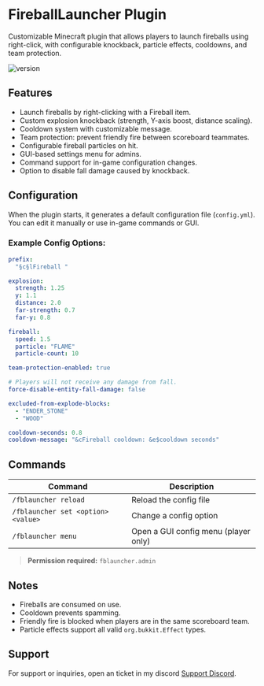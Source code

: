# FireballLauncher Plugin
Customizable Minecraft plugin that allows players to launch fireballs using right-click, with configurable knockback, particle effects, cooldowns, and team protection.

![version](https://img.shields.io/badge/version-1.0-brightgreen)

## Features

- Launch fireballs by right-clicking with a Fireball item.
- Custom explosion knockback (strength, Y-axis boost, distance scaling).
- Cooldown system with customizable message.
- Team protection: prevent friendly fire between scoreboard teammates.
- Configurable fireball particles on hit.
- GUI-based settings menu for admins.
- Command support for in-game configuration changes.
- Option to disable fall damage caused by knockback.

## Configuration

When the plugin starts, it generates a default configuration file (`config.yml`). You can edit it manually or use in-game commands or GUI.

### Example Config Options:
```yaml
prefix:
  "§c§lFireball "

explosion:
  strength: 1.25
  y: 1.1
  distance: 2.0
  far-strength: 0.7
  far-y: 0.8

fireball:
  speed: 1.5
  particle: "FLAME"
  particle-count: 10

team-protection-enabled: true

# Players will not receive any damage from fall.
force-disable-entity-fall-damage: false

excluded-from-explode-blocks:
  - "ENDER_STONE"
  - "WOOD"

cooldown-seconds: 0.8
cooldown-message: "&cFireball cooldown: &e$cooldown seconds"
```

## Commands

| Command | Description |
|--------|-------------|
| `/fblauncher reload` | Reload the config file |
| `/fblauncher set <option> <value>` | Change a config option |
| `/fblauncher menu` | Open a GUI config menu (player only) |

> **Permission required:** `fblauncher.admin`

## Notes

- Fireballs are consumed on use.
- Cooldown prevents spamming.
- Friendly fire is blocked when players are in the same scoreboard team.
- Particle effects support all valid `org.bukkit.Effect` types.

## Support
For support or inquiries, open an ticket in my discord [Support Discord](https://discord.gg/xydjE7ym5W).

